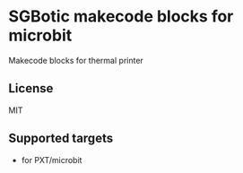 # SGBotic makecode blocks for microbit

Makecode blocks for  thermal printer

## License

MIT

## Supported targets

* for PXT/microbit

